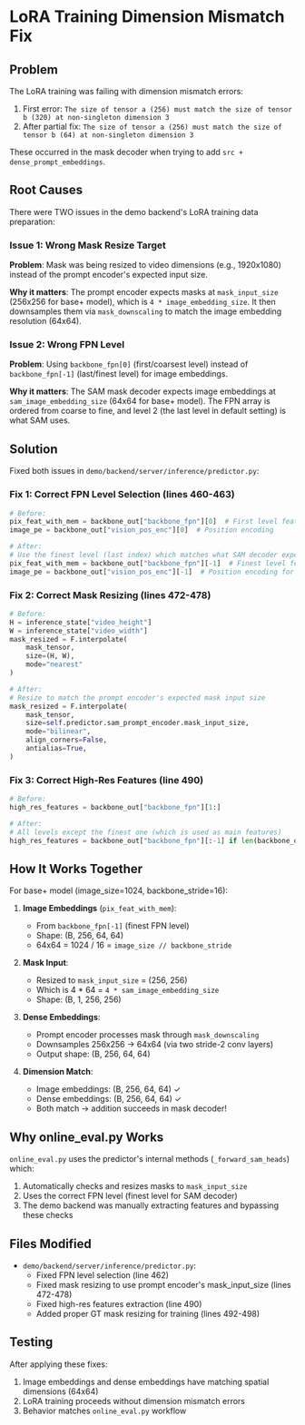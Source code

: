 # LoRA Training Dimension Mismatch Fix

## Problem
The LoRA training was failing with dimension mismatch errors:
1. First error: `The size of tensor a (256) must match the size of tensor b (320) at non-singleton dimension 3`
2. After partial fix: `The size of tensor a (256) must match the size of tensor b (64) at non-singleton dimension 3`

These occurred in the mask decoder when trying to add `src + dense_prompt_embeddings`.

## Root Causes
There were TWO issues in the demo backend's LoRA training data preparation:

### Issue 1: Wrong Mask Resize Target
**Problem**: Mask was being resized to video dimensions (e.g., 1920x1080) instead of the prompt encoder's expected input size.

**Why it matters**: The prompt encoder expects masks at `mask_input_size` (256x256 for base+ model), which is `4 * image_embedding_size`. It then downsamples them via `mask_downscaling` to match the image embedding resolution (64x64).

### Issue 2: Wrong FPN Level  
**Problem**: Using `backbone_fpn[0]` (first/coarsest level) instead of `backbone_fpn[-1]` (last/finest level) for image embeddings.

**Why it matters**: The SAM mask decoder expects image embeddings at `sam_image_embedding_size` (64x64 for base+ model). The FPN array is ordered from coarse to fine, and level 2 (the last level in default setting) is what SAM uses.

## Solution

Fixed both issues in `demo/backend/server/inference/predictor.py`:

### Fix 1: Correct FPN Level Selection (lines 460-463)
```python
# Before:
pix_feat_with_mem = backbone_out["backbone_fpn"][0]  # First level features
image_pe = backbone_out["vision_pos_enc"][0]  # Position encoding

# After:
# Use the finest level (last index) which matches what SAM decoder expects
pix_feat_with_mem = backbone_out["backbone_fpn"][-1]  # Finest level features
image_pe = backbone_out["vision_pos_enc"][-1]  # Position encoding for finest level
```

### Fix 2: Correct Mask Resizing (lines 472-478)
```python
# Before:
H = inference_state["video_height"]
W = inference_state["video_width"]
mask_resized = F.interpolate(
    mask_tensor,
    size=(H, W),
    mode="nearest"
)

# After:
# Resize to match the prompt encoder's expected mask input size
mask_resized = F.interpolate(
    mask_tensor,
    size=self.predictor.sam_prompt_encoder.mask_input_size,
    mode="bilinear",
    align_corners=False,
    antialias=True,
)
```

### Fix 3: Correct High-Res Features (line 490)
```python
# Before:
high_res_features = backbone_out["backbone_fpn"][1:]

# After:
# All levels except the finest one (which is used as main features)
high_res_features = backbone_out["backbone_fpn"][:-1] if len(backbone_out["backbone_fpn"]) > 1 else None
```

## How It Works Together

For base+ model (image_size=1024, backbone_stride=16):

1. **Image Embeddings** (`pix_feat_with_mem`):
   - From `backbone_fpn[-1]` (finest FPN level)
   - Shape: (B, 256, 64, 64)
   - 64x64 = 1024 / 16 = `image_size // backbone_stride`

2. **Mask Input**:
   - Resized to `mask_input_size` = (256, 256) 
   - Which is 4 * 64 = `4 * sam_image_embedding_size`
   - Shape: (B, 1, 256, 256)

3. **Dense Embeddings**:
   - Prompt encoder processes mask through `mask_downscaling`
   - Downsamples 256x256 → 64x64 (via two stride-2 conv layers)
   - Output shape: (B, 256, 64, 64)

4. **Dimension Match**: 
   - Image embeddings: (B, 256, 64, 64) ✓
   - Dense embeddings: (B, 256, 64, 64) ✓
   - Both match → addition succeeds in mask decoder!

## Why online_eval.py Works

`online_eval.py` uses the predictor's internal methods (`_forward_sam_heads`) which:
1. Automatically checks and resizes masks to `mask_input_size`
2. Uses the correct FPN level (finest level for SAM decoder)
3. The demo backend was manually extracting features and bypassing these checks

## Files Modified
- `demo/backend/server/inference/predictor.py`: 
  - Fixed FPN level selection (line 462)
  - Fixed mask resizing to use prompt encoder's mask_input_size (lines 472-478)
  - Fixed high-res features extraction (line 490)
  - Added proper GT mask resizing for training (lines 492-498)

## Testing
After applying these fixes:
1. Image embeddings and dense embeddings have matching spatial dimensions (64x64)
2. LoRA training proceeds without dimension mismatch errors
3. Behavior matches `online_eval.py` workflow
